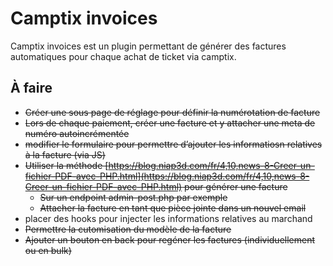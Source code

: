# Camptix invoices #

Camptix invoices est un plugin permettant de générer des factures automatiques pour chaque achat de ticket via camptix.

## À faire ##

- ~~Créer une sous page de réglage pour définir la numérotation de facture~~
- ~~Lors de chaque paiement, créer une facture et y attacher une meta de numéro autoincrémentée~~
- ~~modifier le formulaire pour permettre d’ajouter  les informatiosn relatives à la facture (via JS)~~
- ~~Utiliser la méthode [https://blog.niap3d.com/fr/4,10,news-8-Creer-un-fichier-PDF-avec-PHP.html](https://blog.niap3d.com/fr/4,10,news-8-Creer-un-fichier-PDF-avec-PHP.html) pour générer une facture~~
	- ~~Sur un endpoint admin-post.php par exemple~~
	- ~~Attacher la facture en tant que pièce jointe dans un nouvel email~~
- placer des hooks pour injecter les informations relatives au marchand
- ~~Permettre la cutomisation du modèle de la facture~~
- ~~Ajouter un bouton en back pour regéner les factures (individuellement ou en bulk)~~
